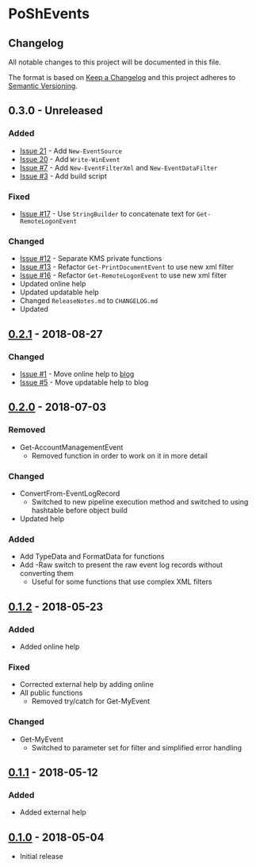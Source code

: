 # PoShEvents

## Changelog

All notable changes to this project will be documented in this file.

The format is based on [Keep a Changelog](http://keepachangelog.com/en/1.0.0/) and this project adheres to [Semantic Versioning](http://semver.org/spec/v2.0.0.html).

## 0.3.0 - Unreleased

### Added

* [Issue 21](https://github.com/thedavecarroll/PoShEvents/issues/21) - Add `New-EventSource`
* [Issue 20](https://github.com/thedavecarroll/PoShEvents/issues/20) - Add `Write-WinEvent`
* [Issue #7](https://github.com/thedavecarroll/PoShEvents/issues/7) - Add `New-EventFilterXml` and `New-EventDataFilter`
* [Issue #3](https://github.com/thedavecarroll/PoShEvents/issues/3) - Add build script

### Fixed

* [Issue #17](https://github.com/thedavecarroll/PoShEvents/issues/17) - Use `StringBuilder` to concatenate text for `Get-RemoteLogonEvent`

### Changed

* [Issue #12](https://github.com/thedavecarroll/PoShEvents/issues/12) - Separate KMS private functions
* [Issue #13](https://github.com/thedavecarroll/PoShEvents/issues/13) - Refactor `Get-PrintDocumentEvent` to use new xml filter
* [Issue #16](https://github.com/thedavecarroll/PoShEvents/issues/16) - Refactor `Get-RemoteLogonEvent` to use new xml filter
* Updated online help
* Updated updatable help
* Changed `ReleaseNotes.md` to `CHANGELOG.md`
* Updated

## [0.2.1] - 2018-08-27

### Changed

* [Issue #1](https://github.com/thedavecarroll/PoShEvents/issues/1) - Move online help to [blog](http://powershell.anovelidea.org/modulehelp/PoShEvents)
* [Issue #5](https://github.com/thedavecarroll/PoShEvents/issues/5) - Move updatable help to blog

## [0.2.0] - 2018-07-03

### Removed

* Get-AccountManagementEvent
  * Removed function in order to work on it in more detail

### Changed

* ConvertFrom-EventLogRecord
  * Switched to new pipeline execution method and switched to using hashtable before object build
* Updated help

### Added

* Add TypeData and FormatData for functions
* Add -Raw switch to present the raw event log records without converting them
  * Useful for some functions that use complex XML filters

## [0.1.2] - 2018-05-23

### Added

* Added online help

### Fixed

* Corrected external help by adding online
* All public functions
  * Removed try/catch for Get-MyEvent

### Changed

* Get-MyEvent
  * Switched to parameter set for filter and simplified error handling

## [0.1.1] - 2018-05-12

### Added

* Added external help

## [0.1.0] - 2018-05-04

* Initial release

[0.2.1]: https://github.com/thedavecarroll/PoShEvents/tree/b874e4cef884d732f4625383ff8cfd4fbf4704f7
[0.2.0]: https://github.com/thedavecarroll/PoShEvents/tree/6d0225ee13fba668014732f556e90956f3840c93
[0.1.2]: https://github.com/thedavecarroll/PoShEvents/tree/3b708cc40b498f2d54c30a7511c94baf6f3a5cdd
[0.1.1]: https://github.com/thedavecarroll/PoShEvents/tree/99ce4e7340d2311de175eed9a21460b729478f31
[0.1.0]: https://github.com/thedavecarroll/PoShEvents/tree/0867348cac84ee7bbdb3e9f41abf74133dc8a8cc
